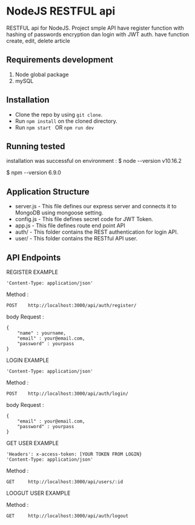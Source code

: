
# NodeJS RESTFUL api

 RESTFUL api for NodeJS. Project smple API have register function with hashing of passwords encryption dan login with JWT auth.
 have function create, edit, delete article

## Requirements development
1. Node global package
2. mySQL

## Installation
* Clone the repo by using ```git clone```.
* Run ```npm install``` on the cloned directory.
* Run ```npm start ``` OR ```npm run dev ```

## Running tested 
installation was successful on environment :
$ node --version
v10.16.2

$ npm --version
6.9.0

## Application Structure
* server.js - This file defines our express server and connects it to MongoDB using mongoose setting.
* config.js - This file defines secret code for JWT Token.
* app.js - This file defines route end point API
* auth/ - This folder contains the REST authentication for login API.
* user/ - This folder contains the RESTful API user.

## API Endpoints

REGISTER EXAMPLE

```
'Content-Type: application/json'
```
Method :
```
POST    http://localhost:3000/api/auth/register/
```
body Request :

```
{
    "name" : yourname,
    "email" : your@email.com,
    "password" : yourpass
}
```

LOGIN EXAMPLE
```
'Content-Type: application/json'
```

Method :
```
POST    http://localhost:3000/api/auth/login/
```

body Request :

```
{
    "email" : your@email.com,
    "password" : yourpass
}
```

GET USER EXAMPLE
```
'Headers': x-access-token: [YOUR TOKEN FROM LOGIN}
'Content-Type: application/json'
```
Method :
```
GET     http://localhost:3000/api/users/:id
```

LOOGUT USER EXAMPLE

Method :
```
GET     http://localhost:3000/api/auth/logout
```
